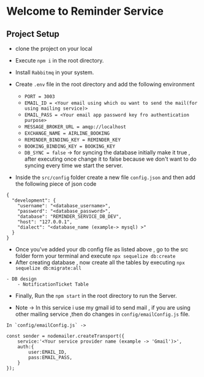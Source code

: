 # Welcome to Reminder Service

## Project Setup 
- clone the project on your local 
- Execute `npm i` in the root directory.
- Install `Rabbitmq` in your system.
- Create `.env` file in the root directory and add the following environment 
    - `PORT = 3003`
    - `EMAIL_ID = <Your email using which ou want to send the mail(for using mailing service)>`
    - `EMAIL_PASS = <Your email app password key fro authentication purpose>`
    - `MESSAGE_BROKER_URL = amqp://localhost`
    - `EXCHANGE_NAME = AIRLINE_BOOKING`
    - `REMINDER_BINDING_KEY = REMINDER_KEY`
    - `BOOKING_BINDING_KEY = BOOKING_KEY`
    - `DB_SYNC = false`  -> for syncing the database initially make it true , after executing once change it to false because we don't want to do syncing every time we start the server.

- Inside the `src/config` folder create a new file `config.json` and then add the following piece of json code

```
{
  "development": {
    "username": "<database_username>",
    "password": "<database_password>",
    "database": "REMINDER_SERVICE_DB_DEV",
    "host": "127.0.0.1",
    "dialect": "<database_name (example-> mysql) >"
  }
}

```

- Once you've added your db config file as listed above ,  go to the src folder form your terminal and execute
    `npx sequelize db:create`
- After creating database , now create all the tables by executing `npx sequelize db:migrate:all`

```
- DB design
    - NotificationTicket Table
```
- Finally, Run the `npm start` in the root directory to run the Server.

- Note -> In this service i use my gmail id to send mail , if you are using other mailing service ,then do changes in `config/emailConfig.js`
file.

```
In `config/emailConfig.js` ->

const sender = nodemailer.createTransport({
    service:'<Your service provider name (example -> 'Gmail')>',
    auth:{
        user:EMAIL_ID,
        pass:EMAIL_PASS,
    }
});

```
